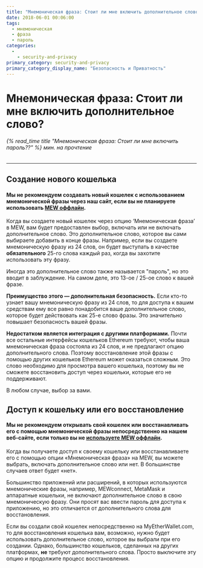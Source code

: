 ```yaml
---
title: "Мнемоническая фраза: Стоит ли мне включить дополнительное слово?"
date: 2018-06-01 00:06:00
tags:
  - мнемоническая
  - фраза
  - пароль
categories:
  - 
    - security-and-privacy
primary_category: security-and-privacy
primary_category_display_name: "Безопасность и Приватность"
---
```


# **Мнемоническая фраза: Стоит ли мне включить дополнительное слово?**

###### {% read_time title "Мнемоническая фраза: Стоит ли мне включить пароль??" %} мин. на прочтение

* * *

## **Создание нового кошелька**

#### **Мы не рекомендуем создавать новый кошелек с использованием мнемонической фразы через наш сайт, если вы не планируете использовать [MEW оффлайн](/@@@@@@/offline/using-mew-offline).**

Когда вы создаете новый кошелек через опцию ‘Мнемоническая фраза’ в MEW, вам будет предоставлен выбор, включать или не включать дополнительное слово. Это дополнительное слово, которое вы сами выбираете добавить в конце фразы. Например, если вы создаете мнемоническую фразу из 24 слов, он будет выступать в качестве **обязательного** 25-го слова каждый раз, когда вы захотите использовать эту фразу.

Иногда это дополнительное слово также называется "пароль", но это вводит в заблуждение. На самом деле, это 13-ое / 25-ое слово к вашей фразе.

**Преимущество этого — дополнительная безопасность.** Если кто-то узнает вашу мнемоническую фразу из 24 слов, то для доступа к вашим средствам ему все равно понадобится ваше дополнительное слово, которое будет действовать как 25-е слово фразы. Это значительно повышает безопасность вашей фразы.

**Недостатком является интеграция с другими платформами.** Почти все остальные интерфейсы кошельков Ethereum требуют, чтобы ваша мнемоническая фраза состояла из 24 слов, и не предлагают опцию дополнительного слова. Поэтому восстановление этой фразы с помощью других кошельков Ethereum может оказаться сложным. Это слово необходимо для просмотра вашего кошелька, поэтому вы не сможете восстановить доступ через кошельки, которые его не поддерживают.

В любом случае, выбор за вами.

## **Доступ к кошельку или его восстановление**

#### **Мы не рекомендуем открывать свой кошелек или восстанавливать его с помощью мнемонической фразы непосредственно на нашем веб-сайте, если только вы не [используете MEW оффлайн](/@@@@@@/offline/using-mew-offline).**

Когда вы получаете доступ к своему кошельку или восстанавливаете его с помощью опции «Мнемоническая фраза» на MEW, вы можете выбрать, включать дополнительное слово или нет. В большинстве случаев ответ будет «нет».

Большинство приложений или расширений, в которых используются мнемонические фразы, например, MEWconnect, MetaMask и аппаратные кошельки, не включают дополнительное слово в свою мнемоническую фразу. Они просят вас ввести пароль для доступа к приложению, но это отличается от дополнительного слова для восстановления.

Если вы создали свой кошелек непосредственно на MyEtherWallet.com, то для восстановления кошелька вам, возможно, нужно будет использовать дополнительное слово, которое вы выбрали при его создании. Однако, большинство кошельков, сделанных на других платформах, **не** требуют дополнительного слова. Просто выключите эту опцию и продолжите процесс восстановления.
